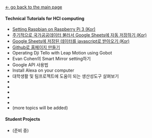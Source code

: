 [← go back to the main page](https://leelamb.github.io/)

#### Technical Tutorials for HCI computing
- [Setting Raspbian on Raspberry Pi 3 (Kor)](Raspbian.md)
- [주기적으로 국가공공데이터 불러서 Google Sheets에 자동 저장하기 (Kor)](PublicDataToGoogleSheets.md)
- [Google Sheets에 저장된 데이터를 javascript로 받아오기 (Kor)](ReadGoogleSheets.md)
- [Github로 홈페이지 만들기](GithubHomepage.md)
- Operating Dji Tello with Leap Motion using Gobot
- Evan Cohen의 Smart Mirror setting하기
- Google API 사용법
- Install Alexa on your computer
- 대학생활 및 팀프로젝트에 도움이 되는 생산성도구 살펴보기
- 
- 
- 
- 
- 
- (more topics will be added)

#### Student Projects
- (준비 중)
